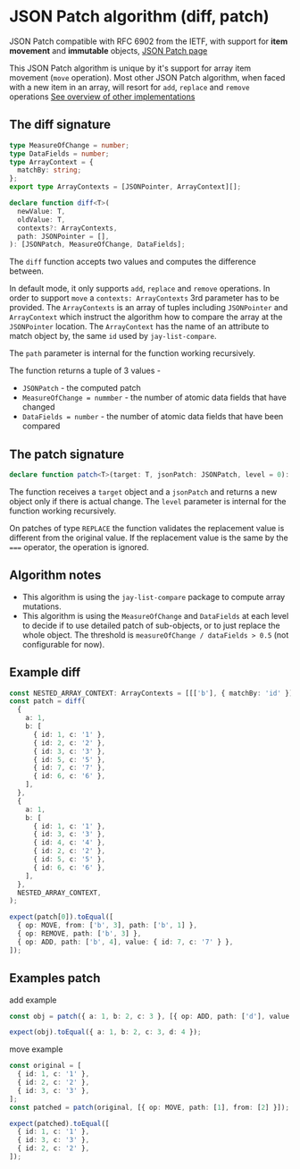 # JSON Patch algorithm (diff, patch)

JSON Patch compatible with RFC 6902 from the IETF, with support for **item movement** and **immutable** objects,
[JSON Patch page](https://jsonpatch.com/)

This JSON Patch algorithm is unique by it's support for array item movement (`move` operation).
Most other JSON Patch algorithm, when faced with a new item in an array, will resort for `add`, `replace`
and `remove` operations
[See overview of other implementations](../../../design-log/23%20-%20JSON%20compare%20and%20patch.md)

## The diff signature

```typescript
type MeasureOfChange = number;
type DataFields = number;
type ArrayContext = {
  matchBy: string;
};
export type ArrayContexts = [JSONPointer, ArrayContext][];

declare function diff<T>(
  newValue: T,
  oldValue: T,
  contexts?: ArrayContexts,
  path: JSONPointer = [],
): [JSONPatch, MeasureOfChange, DataFields];
```

The `diff` function accepts two values and computes the difference between.

In default mode, it only supports `add`, `replace` and `remove` operations.
In order to support `move` a `contexts: ArrayContexts` 3rd parameter has to be provided.
The `ArrayContexts` is an array of tuples including `JSONPointer` and `ArrayContext` which instruct the algorithm
how to compare the array at the `JSONPointer` location. The `ArrayContext` has the name of an attribute to match object by,
the same `id` used by `jay-list-compare`.

The `path` parameter is internal for the function working recursively.

The function returns a tuple of 3 values -

- `JSONPatch` - the computed patch
- `MeasureOfChange = nummber` - the number of atomic data fields that have changed
- `DataFields = number` - the number of atomic data fields that have been compared

## The patch signature

```typescript
declare function patch<T>(target: T, jsonPatch: JSONPatch, level = 0): T;
```

The function receives a `target` object and a `jsonPatch` and returns a new object only if there is actual change.
The `level` parameter is internal for the function working recursively.

On patches of type `REPLACE` the function validates the replacement value is different from the original value.
If the replacement value is the same by the `===` operator, the operation is ignored.

## Algorithm notes

- This algorithm is using the `jay-list-compare` package to compute array mutations.
- This algorithm is using the `MeasureOfChange` and `DataFields` at each level to decide if to
  use detailed patch of sub-objects, or to just replace the whole object.
  The threshold is `measureOfChange / dataFields > 0.5` (not configurable for now).

## Example diff

```typescript
const NESTED_ARRAY_CONTEXT: ArrayContexts = [[['b'], { matchBy: 'id' }]];
const patch = diff(
  {
    a: 1,
    b: [
      { id: 1, c: '1' },
      { id: 2, c: '2' },
      { id: 3, c: '3' },
      { id: 5, c: '5' },
      { id: 7, c: '7' },
      { id: 6, c: '6' },
    ],
  },
  {
    a: 1,
    b: [
      { id: 1, c: '1' },
      { id: 3, c: '3' },
      { id: 4, c: '4' },
      { id: 2, c: '2' },
      { id: 5, c: '5' },
      { id: 6, c: '6' },
    ],
  },
  NESTED_ARRAY_CONTEXT,
);

expect(patch[0]).toEqual([
  { op: MOVE, from: ['b', 3], path: ['b', 1] },
  { op: REMOVE, path: ['b', 3] },
  { op: ADD, path: ['b', 4], value: { id: 7, c: '7' } },
]);
```

## Examples patch

add example

```typescript
const obj = patch({ a: 1, b: 2, c: 3 }, [{ op: ADD, path: ['d'], value: 4 }]);

expect(obj).toEqual({ a: 1, b: 2, c: 3, d: 4 });
```

move example

```typescript
const original = [
  { id: 1, c: '1' },
  { id: 2, c: '2' },
  { id: 3, c: '3' },
];
const patched = patch(original, [{ op: MOVE, path: [1], from: [2] }]);

expect(patched).toEqual([
  { id: 1, c: '1' },
  { id: 3, c: '3' },
  { id: 2, c: '2' },
]);
```
